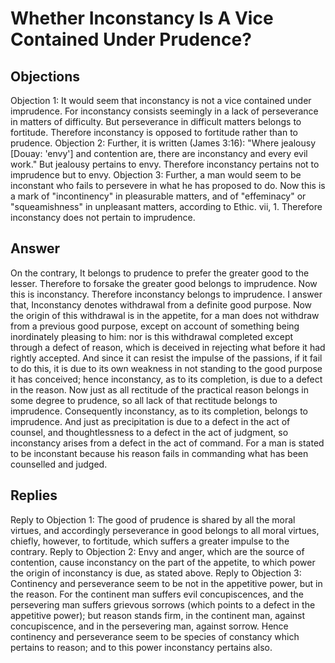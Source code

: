 # Whether Inconstancy Is A Vice Contained Under Prudence?
## Objections
Objection 1: It would seem that inconstancy is not a vice contained under imprudence. For inconstancy consists seemingly in a lack of perseverance in matters of difficulty. But perseverance in difficult matters belongs to fortitude. Therefore inconstancy is opposed to fortitude rather than to prudence.
Objection 2: Further, it is written (James 3:16): "Where jealousy [Douay: 'envy'] and contention are, there are inconstancy and every evil work." But jealousy pertains to envy. Therefore inconstancy pertains not to imprudence but to envy.
Objection 3: Further, a man would seem to be inconstant who fails to persevere in what he has proposed to do. Now this is a mark of "incontinency" in pleasurable matters, and of "effeminacy" or "squeamishness" in unpleasant matters, according to Ethic. vii, 1. Therefore inconstancy does not pertain to imprudence.
## Answer
On the contrary, It belongs to prudence to prefer the greater good to the lesser. Therefore to forsake the greater good belongs to imprudence. Now this is inconstancy. Therefore inconstancy belongs to imprudence.
I answer that, Inconstancy denotes withdrawal from a definite good purpose. Now the origin of this withdrawal is in the appetite, for a man does not withdraw from a previous good purpose, except on account of something being inordinately pleasing to him: nor is this withdrawal completed except through a defect of reason, which is deceived in rejecting what before it had rightly accepted. And since it can resist the impulse of the passions, if it fail to do this, it is due to its own weakness in not standing to the good purpose it has conceived; hence inconstancy, as to its completion, is due to a defect in the reason. Now just as all rectitude of the practical reason belongs in some degree to prudence, so all lack of that rectitude belongs to imprudence. Consequently inconstancy, as to its completion, belongs to imprudence. And just as precipitation is due to a defect in the act of counsel, and thoughtlessness to a defect in the act of judgment, so inconstancy arises from a defect in the act of command. For a man is stated to be inconstant because his reason fails in commanding what has been counselled and judged.
## Replies
Reply to Objection 1: The good of prudence is shared by all the moral virtues, and accordingly perseverance in good belongs to all moral virtues, chiefly, however, to fortitude, which suffers a greater impulse to the contrary.
Reply to Objection 2: Envy and anger, which are the source of contention, cause inconstancy on the part of the appetite, to which power the origin of inconstancy is due, as stated above.
Reply to Objection 3: Continency and perseverance seem to be not in the appetitive power, but in the reason. For the continent man suffers evil concupiscences, and the persevering man suffers grievous sorrows (which points to a defect in the appetitive power); but reason stands firm, in the continent man, against concupiscence, and in the persevering man, against sorrow. Hence continency and perseverance seem to be species of constancy which pertains to reason; and to this power inconstancy pertains also.